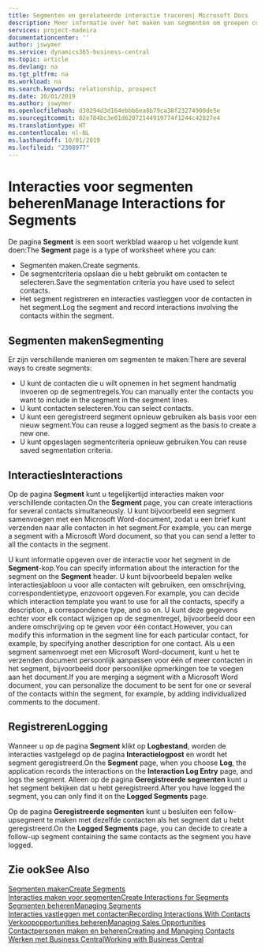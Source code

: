 ```yaml
---
title: Segmenten en gerelateerde interactie traceren| Microsoft Docs
description: Meer informatie over het maken van segmenten om groepen contacten te definiëren en interacties op te geven voor segmenten.
services: project-madeira
documentationcenter: ''
author: jswymer
ms.service: dynamics365-business-central
ms.topic: article
ms.devlang: na
ms.tgt_pltfrm: na
ms.workload: na
ms.search.keywords: relationship, prospect
ms.date: 10/01/2019
ms.author: jswymer
ms.openlocfilehash: d30294d3d164ebbb6ea8b79ca38f23274900de5e
ms.sourcegitcommit: 02e704bc3e01d62072144919774f1244c42827e4
ms.translationtype: HT
ms.contentlocale: nl-NL
ms.lasthandoff: 10/01/2019
ms.locfileid: "2308977"
---
```

# <a name="manage-interactions-for-segments"></a><span data-ttu-id="cb10f-103">Interacties voor segmenten beheren</span><span class="sxs-lookup"><span data-stu-id="cb10f-103">Manage Interactions for Segments</span></span>
<span data-ttu-id="cb10f-104">De pagina **Segment** is een soort werkblad waarop u het volgende kunt doen:</span><span class="sxs-lookup"><span data-stu-id="cb10f-104">The **Segment** page is a type of worksheet where you can:</span></span>

* <span data-ttu-id="cb10f-105">Segmenten maken.</span><span class="sxs-lookup"><span data-stu-id="cb10f-105">Create segments.</span></span>
* <span data-ttu-id="cb10f-106">De segmentcriteria opslaan die u hebt gebruikt om contacten te selecteren.</span><span class="sxs-lookup"><span data-stu-id="cb10f-106">Save the segmentation criteria you have used to select contacts.</span></span>
* <span data-ttu-id="cb10f-107">Het segment registreren en interacties vastleggen voor de contacten in het segment.</span><span class="sxs-lookup"><span data-stu-id="cb10f-107">Log the segment and record interactions involving the contacts within the segment.</span></span>

## <a name="segmenting"></a><span data-ttu-id="cb10f-108">Segmenten maken</span><span class="sxs-lookup"><span data-stu-id="cb10f-108">Segmenting</span></span>
<span data-ttu-id="cb10f-109">Er zijn verschillende manieren om segmenten te maken:</span><span class="sxs-lookup"><span data-stu-id="cb10f-109">There are several ways to create segments:</span></span>

* <span data-ttu-id="cb10f-110">U kunt de contacten die u wilt opnemen in het segment handmatig invoeren op de segmentregels.</span><span class="sxs-lookup"><span data-stu-id="cb10f-110">You can manually enter the contacts you want to include in the segment in the segment lines.</span></span>
* <span data-ttu-id="cb10f-111">U kunt contacten selecteren.</span><span class="sxs-lookup"><span data-stu-id="cb10f-111">You can select contacts.</span></span>
* <span data-ttu-id="cb10f-112">U kunt een geregistreerd segment opnieuw gebruiken als basis voor een nieuw segment.</span><span class="sxs-lookup"><span data-stu-id="cb10f-112">You can reuse a logged segment as the basis to create a new one.</span></span>
* <span data-ttu-id="cb10f-113">U kunt opgeslagen segmentcriteria opnieuw gebruiken.</span><span class="sxs-lookup"><span data-stu-id="cb10f-113">You can reuse saved segmentation criteria.</span></span>

## <a name="interactions"></a><span data-ttu-id="cb10f-114">Interacties</span><span class="sxs-lookup"><span data-stu-id="cb10f-114">Interactions</span></span>
<span data-ttu-id="cb10f-115">Op de pagina **Segment** kunt u tegelijkertijd interacties maken voor verschillende contacten.</span><span class="sxs-lookup"><span data-stu-id="cb10f-115">On the **Segment** page, you can create interactions for several contacts simultaneously.</span></span> <span data-ttu-id="cb10f-116">U kunt bijvoorbeeld een segment samenvoegen met een Microsoft Word-document, zodat u een brief kunt verzenden naar alle contacten in het segment.</span><span class="sxs-lookup"><span data-stu-id="cb10f-116">For example, you can merge a segment with a Microsoft Word document, so that you can send a letter to all the contacts in the segment.</span></span>

<span data-ttu-id="cb10f-117">U kunt informatie opgeven over de interactie voor het segment in de **Segment**-kop.</span><span class="sxs-lookup"><span data-stu-id="cb10f-117">You can specify information about the interaction for the segment on the **Segment** header.</span></span> <span data-ttu-id="cb10f-118">U kunt bijvoorbeeld bepalen welke interactiesjabloon u voor alle contacten wilt gebruiken, een omschrijving, correspondentietype, enzovoort opgeven.</span><span class="sxs-lookup"><span data-stu-id="cb10f-118">For example, you can decide which interaction template you want to use for all the contacts, specify a description, a correspondence type, and so on.</span></span> <span data-ttu-id="cb10f-119">U kunt deze gegevens echter voor elk contact wijzigen op de segmentregel, bijvoorbeeld door een andere omschrijving op te geven voor één contact.</span><span class="sxs-lookup"><span data-stu-id="cb10f-119">However, you can modify this information in the segment line for each particular contact, for example, by specifying another description for one contact.</span></span> <span data-ttu-id="cb10f-120">Als u een segment samenvoegt met een Microsoft Word-document, kunt u het te verzenden document persoonlijk aanpassen voor één of meer contacten in het segment, bijvoorbeeld door persoonlijke opmerkingen toe te voegen aan het document.</span><span class="sxs-lookup"><span data-stu-id="cb10f-120">If you are merging a segment with a Microsoft Word document, you can personalize the document to be sent for one or several of the contacts within the segment, for example, by adding individualized comments to the document.</span></span>

## <a name="logging"></a><span data-ttu-id="cb10f-121">Registreren</span><span class="sxs-lookup"><span data-stu-id="cb10f-121">Logging</span></span>
<span data-ttu-id="cb10f-122">Wanneer u op de pagina **Segment** klikt op **Logbestand**, worden de interacties vastgelegd op de pagina **Interactielogpost** en wordt het segment geregistreerd.</span><span class="sxs-lookup"><span data-stu-id="cb10f-122">On the **Segment** page, when you choose **Log**, the application records the interactions on the **Interaction Log Entry** page, and logs the segment.</span></span> <span data-ttu-id="cb10f-123">Alleen op de pagina **Geregistreerde segmenten** kunt u het segment bekijken dat u hebt geregistreerd.</span><span class="sxs-lookup"><span data-stu-id="cb10f-123">After you have logged the segment, you can only find it on the **Logged Segments** page.</span></span>

<span data-ttu-id="cb10f-124">Op de pagina **Geregistreerde segmenten** kunt u besluiten een follow-upsegment te maken met dezelfde contacten als het segment dat u hebt geregistreerd.</span><span class="sxs-lookup"><span data-stu-id="cb10f-124">On the **Logged Segments** page, you can decide to create a follow-up segment containing the same contacts as the segment you have logged.</span></span>

## <a name="see-also"></a><span data-ttu-id="cb10f-125">Zie ook</span><span class="sxs-lookup"><span data-stu-id="cb10f-125">See Also</span></span>
[<span data-ttu-id="cb10f-126">Segmenten maken</span><span class="sxs-lookup"><span data-stu-id="cb10f-126">Create Segments</span></span>](marketing-how-create-segment.md)  
[<span data-ttu-id="cb10f-127">Interacties maken voor segmenten</span><span class="sxs-lookup"><span data-stu-id="cb10f-127">Create Interactions for Segments</span></span>](marketing-how-create-interactions.md)  
[<span data-ttu-id="cb10f-128">Segmenten beheren</span><span class="sxs-lookup"><span data-stu-id="cb10f-128">Managing Segments</span></span>](marketing-segments.md)  
[<span data-ttu-id="cb10f-129">Interacties vastleggen met contacten</span><span class="sxs-lookup"><span data-stu-id="cb10f-129">Recording Interactions With Contacts</span></span>](marketing-interactions.md)  
[<span data-ttu-id="cb10f-130">Verkoopopportunities beheren</span><span class="sxs-lookup"><span data-stu-id="cb10f-130">Managing Sales Opportunities</span></span>](marketing-manage-sales-opportunities.md)  
[<span data-ttu-id="cb10f-131">Contactpersonen maken en beheren</span><span class="sxs-lookup"><span data-stu-id="cb10f-131">Creating and Managing Contacts</span></span>](marketing-contacts.md)  
[<span data-ttu-id="cb10f-132">Werken met Business Central</span><span class="sxs-lookup"><span data-stu-id="cb10f-132">Working with Business Central</span></span>](ui-work-product.md)
